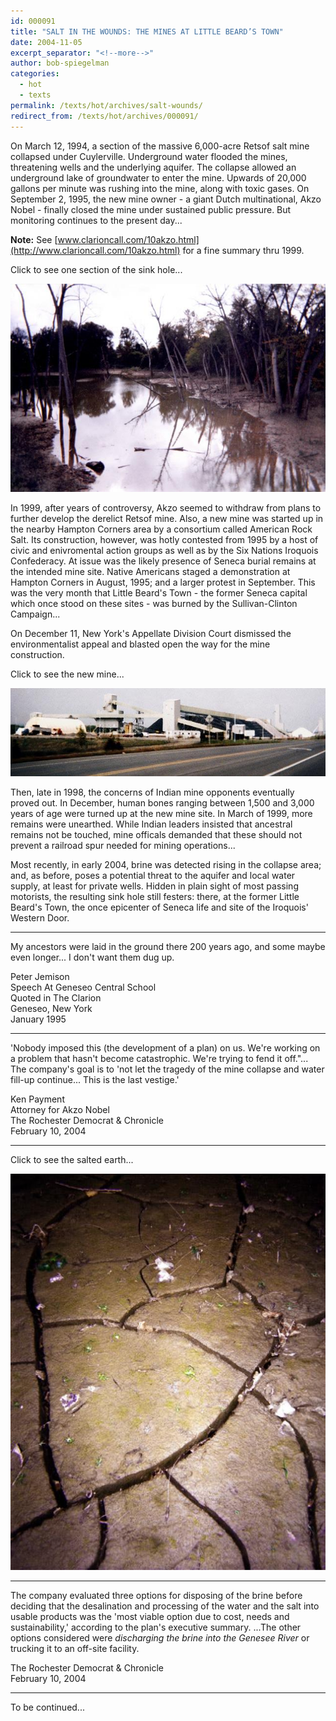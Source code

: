 ```yaml
---
id: 000091
title: "SALT IN THE WOUNDS: THE MINES AT LITTLE BEARD’S TOWN"
date: 2004-11-05
excerpt_separator: "<!--more-->"
author: bob-spiegelman
categories:
  - hot
  - texts
permalink: /texts/hot/archives/salt-wounds/
redirect_from: /texts/hot/archives/000091/
---
```



On March 12, 1994, a section of the massive 6,000-acre Retsof salt mine collapsed under Cuylerville. Underground water flooded the mines, threatening wells and the underlying aquifer. The collapse allowed an underground lake of groundwater to enter the mine. Upwards of 20,000 gallons per minute was rushing into the mine, along with toxic gases. On September 2, 1995, the new mine owner - a giant Dutch multinational, Akzo Nobel - finally closed the mine under sustained public pressure. But monitoring continues to the present day...

**Note:** See [www.clarioncall.com/10akzo.html](http://www.clarioncall.com/10akzo.html) for a fine summary thru 1999.

Click to see one section of the sink hole...

[![LBT Sinkhole](/images/thumbs/LBT_Sinkhole-thumb.jpg)](/images/hot/LBT_Sinkhole.jpg)

In 1999, after years of controversy, Akzo seemed to withdraw from plans to further develop the derelict Retsof mine. Also, a new mine was started up in the nearby Hampton Corners area by a consortium called American Rock Salt. Its construction, however, was hotly contested from 1995 by a host of civic and enivromental action groups as well as by the Six Nations Iroquois Confederacy. At issue was the likely presence of Seneca burial remains at the intended mine site. Native Americans staged a demonstration at Hampton Corners in August, 1995; and a larger protest in September. This was the very month that Little Beard's Town - the former Seneca capital which once stood on these sites - was burned by the Sullivan-Clinton Campaign...

On December 11, New York's Appellate Division Court dismissed the environmentalist appeal and blasted open the way for the mine construction.

Click to see the new mine...

[![Salt Mine](/images/thumbs/SaltMine_2_Cropped-thumb.jpg)](/images/hot/SaltMine_2_Cropped2.jpg)

Then, late in 1998, the concerns of Indian mine opponents eventually proved out. In December, human bones ranging between 1,500 and 3,000 years of age were turned up at the new mine site. In March of 1999, more remains were unearthed. While Indian leaders insisted that ancestral remains not be touched, mine officals demanded that these should not prevent a railroad spur needed for mining operations...

Most recently, in early 2004, brine was detected rising in the collapse area; and, as before, poses a potential threat to the aquifer and local water supply, at least for private wells. Hidden in plain sight of most passing motorists, the resulting sink hole still festers: there, at the former Little Beard's Town, the once epicenter of Seneca life and site of the Iroquois' Western Door.

***  
My ancestors were laid in the ground there 200 years ago, and some maybe even longer... I don't want them dug up.

Peter Jemison  
Speech At Geneseo Central School  
Quoted in The Clarion  
Geneseo, New York  
January 1995

***  
'Nobody imposed this (the development of a plan) on us. We're working on a problem that hasn't become catastrophic. We're trying to fend it off."... The company's goal is to 'not let the tragedy of the mine collapse and water fill-up continue... This is the last vestige.'

Ken Payment  
Attorney for Akzo Nobel  
The Rochester Democrat & Chronicle  
February 10, 2004

***  
Click to see the salted earth...

[![LBT The Bad Earth](/images/thumbs/LBT_The_Bad_Earth-thumb.jpg)](/images/hot/LBT_The_Bad_Earth.jpg)

***  
The company evaluated three options for disposing of the brine before deciding that the desalination and processing of the water and the salt into usable products was the 'most viable option due to cost, needs and sustainability,' according to the plan's executive summary. ...The other options considered were _discharging the brine into the Genesee River_ or trucking it to an off-site facility.

The Rochester Democrat & Chronicle  
February 10, 2004

***

To be continued...
